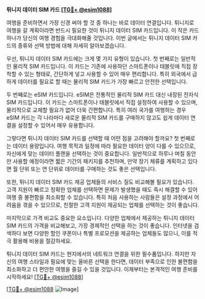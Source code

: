 **튀니지 데이터 SIM 카드 [[TG💪+ @esim1088](https://t.me/s/esim1088)]**

여행을 준비하면서 가장 신경 써야 할 것 중 하나는 바로 데이터 연결입니다. 튀니지로 여행을 갈 계획이라면 반드시 필요한 것이 튀니지 데이터 SIM 카드입니다. 이 작은 카드 하나가 당신의 여행 경험을 극대화해줄 것입니다. 이번 글에서는 튀니지 데이터 SIM 카드의 종류와 선택 방법에 대해 자세히 알아보겠습니다.

우선, 튀니지 데이터 SIM 카드에는 크게 몇 가지 유형이 있습니다. 첫 번째로는 일반적인 물리적 SIM 카드입니다. 이 카드는 기존에 사용하던 스마트폰이나 태블릿에 직접 장착할 수 있는 형태로, 간단하게 넣고 사용할 수 있어 매우 편리합니다. 특히 외국에서 급하게 데이터를 필요로 할 때는 물리적 SIM 카드가 가장 빠르고 안전한 선택입니다.

두 번째로는 eSIM 카드입니다. eSIM은 전통적인 물리적 SIM 카드 대신 내장된 전자식 SIM 카드입니다. 이 카드는 스마트폰이나 태블릿에서 직접 설정하여 사용할 수 있으며, 물리적으로 교체할 필요가 없어 더욱 간편합니다. 특히 여러 국가를 여행하는 경우 eSIM 카드는 각 나라마다 새로운 물리적 SIM 카드를 구매하지 않고도 쉽게 데이터 연결을 설정할 수 있어서 매우 유용합니다.

그렇다면 튀니지 데이터 SIM 카드를 선택할 때 어떤 점을 고려해야 할까요? 첫 번째로는 데이터 용량입니다. 여행 목적과 일정에 따라 필요한 데이터 양이 다를 수 있으므로, 자신에게 맞는 데이터 플랜을 선택하는 것이 중요합니다. 일반적으로 하루나 며칠 동안만 사용할 예정이라면 짧은 기간의 패키지를 추천하며, 만약 장기 체류를 계획하고 있다면 월 단위 또는 연 단위로 데이터를 구매하는 것도 좋은 선택입니다.

또한, 튀니지 데이터 SIM 카드 제공 업체들의 서비스 질도 비교해볼 필요가 있습니다. 고객 지원이 빠르고 정확한 업체를 선택하면 문제가 발생했을 때도 즉시 해결할 수 있어 여행 중 불편함을 최소화할 수 있습니다. 특히 처음 사용하는 사람들은 설정 과정에서 어려움을 겪을 수 있으므로, 친절한 고객 지원이 제공되는 업체를 선택하는 것이 좋습니다.

마지막으로 가격 비교도 중요한 요소입니다. 다양한 업체에서 제공하는 튀니지 데이터 SIM 카드의 가격을 비교해보고, 가장 경제적인 선택을 하는 것이 좋습니다. 인터넷을 검색하다 보면 다양한 할인 쿠폰이나 특별 프로모션을 제공하는 업체들도 많으니, 이를 적극 활용해 비용을 절감하세요.

튀니지 데이터 SIM 카드는 현지에서의 네트워크 연결을 위한 필수품입니다. 하지만 자신의 여행 스타일과 필요에 맞는 올바른 선택을 한다면, 데이터 부족으로 인한 불편함을 최소화하고 더 편안한 여행을 즐길 수 있을 것입니다. 이제부터는 본격적인 여행 준비를 시작하세요! [[TG💪+ @esim1088](https://t.me/s/esim1088)]

[[TG💪+ @esim1088](https://t.me/s/esim1088) ![Image](https://i.postimg.cc/Y0z9fWf4/image.png)]